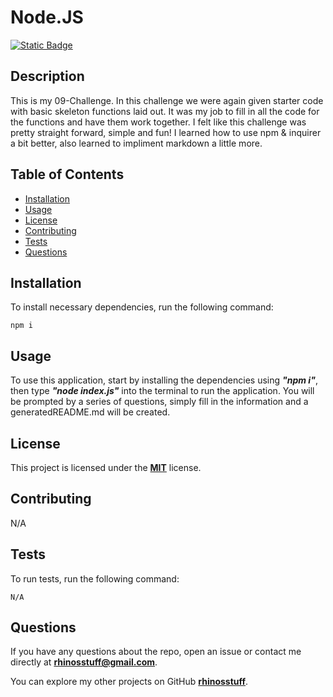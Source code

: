 
  # Node.JS
  [![Static Badge](https://img.shields.io/badge/license-MIT-blue.svg)](./LICENSE)

  ## Description
  This is my 09-Challenge. In this challenge we were again given starter code with basic skeleton functions laid out. It was my job to fill in all the code for the functions and have them work together. I felt like this challenge was pretty straight forward, simple and fun! I learned how to use npm & inquirer a bit better, also learned to impliment markdown a little more.

  ## Table of Contents 
  * [Installation](#installation)
  * [Usage](#usage)
  * [License](#license)
  * [Contributing](#contributing)
  * [Tests](#tests)
  * [Questions](#questions)

  ## Installation
  To install necessary dependencies, run the following command:
  ```
  npm i
  ```
  ## Usage
  To use this application, start by installing the dependencies using ***"npm i"***, then type ***"node index.js"*** into the terminal to run the application. You will be prompted by a series of questions, simply fill in the information and a generatedREADME.md will be created. 

  ## License
  This project is licensed under the **[MIT](./LICENSE)** license.

  ## Contributing
  N/A

  ## Tests
  To run tests, run the following command:
  ```    
  N/A
  ```
  ## Questions
  If you have any questions about the repo, open an issue or contact me directly at **rhinosstuff@gmail.com**.
  
  You can explore my other projects on GitHub **[rhinosstuff](https://github.com/rhinosstuff)**.
  
  
